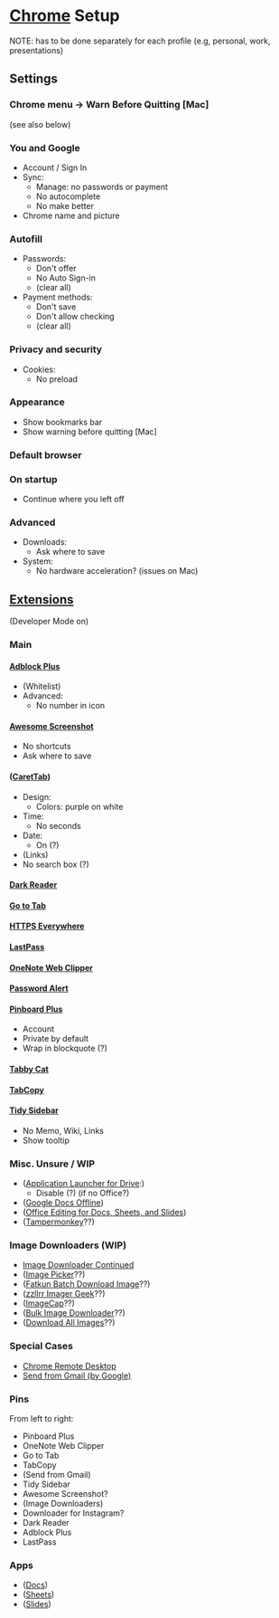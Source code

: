 # [Chrome][chrome] Setup

NOTE: has to be done separately for each profile
(e.g, personal, work, presentations)

[chrome]: https://www.google.com/chrome/

## Settings

### Chrome menu -> Warn Before Quitting [Mac]

(see also below)

### You and Google

* Account / Sign In
* Sync:
    * Manage: no passwords or payment
    * No autocomplete
    * No make better
* Chrome name and picture

### Autofill

* Passwords:
    * Don't offer
    * No Auto Sign-in
    * (clear all)
* Payment methods:
    * Don't save
    * Don't allow checking
    * (clear all)

### Privacy and security

* Cookies:
    * No preload

### Appearance

* Show bookmarks bar
* Show warning before quitting [Mac]

### Default browser

### On startup

* Continue where you left off

### Advanced

* Downloads:
    * Ask where to save
* System:
    * No hardware acceleration? (issues on Mac)

## [Extensions][extensions]

(Developer Mode on)

[extensions]: https://chrome.google.com/webstore/category/extensions

### Main

#### [Adblock Plus][adblock-plus-free-ad-bloc]

* (Whitelist)
* Advanced:
    * No number in icon

#### [Awesome Screenshot][awesome-screenshot-screen]

* No shortcuts
* Ask where to save

#### ([CaretTab][carettab-new-tab-clock-an])

* Design:
    * Colors: purple on white
* Time:
    * No seconds
* Date:
    * On (?)
* (Links)
* No search box (?)

#### [Dark Reader][dark-reader]

#### [Go to Tab][goto-tab]

#### [HTTPS Everywhere][https-everywhere]

#### [LastPass][lastpass-free-password-ma]

#### [OneNote Web Clipper][onenote-web-clipper]

#### [Password Alert][password-alert]

#### [Pinboard Plus][pinboard-plus]

* Account
* Private by default
* Wrap in blockquote (?)

#### [Tabby Cat][tabby-cat]

#### [TabCopy][tabcopy]

#### [Tidy Sidebar][tidy-sidebar]

* No Memo, Wiki, Links
* Show tooltip

[adblock-plus-free-ad-bloc]: https://chrome.google.com/webstore/detail/adblock-plus-free-ad-bloc/cfhdojbkjhnklbpkdaibdccddilifddb
[awesome-screenshot-screen]: https://chrome.google.com/webstore/detail/awesome-screenshot-screen/nlipoenfbbikpbjkfpfillcgkoblgpmj
[carettab-new-tab-clock-an]: https://chrome.google.com/webstore/detail/carettab-new-tab-clock-an/cojpndognjdcakkimaloeealehpkljna
[dark-reader]: https://chrome.google.com/webstore/detail/dark-reader/eimadpbcbfnmbkopoojfekhnkhdbieeh
[goto-tab]: https://chrome.google.com/webstore/detail/goto-tab/hjfkaobgkmaeomgdhmhhipdbjdhhjkoi
[https-everywhere]: https://chrome.google.com/webstore/detail/https-everywhere/gcbommkclmclpchllfjekcdonpmejbdp
[lastpass-free-password-ma]: https://chrome.google.com/webstore/detail/lastpass-free-password-ma/hdokiejnpimakedhajhdlcegeplioahd
[onenote-web-clipper]: https://chrome.google.com/webstore/detail/onenote-web-clipper/gojbdfnpnhogfdgjbigejoaolejmgdhk
[password-alert]: https://chrome.google.com/webstore/detail/password-alert/noondiphcddnnabmjcihcjfbhfklnnep
[pinboard-plus]: https://chrome.google.com/webstore/detail/pinboard-plus/mphdppdgoagghpmmhodmfajjlloijnbd
[tabby-cat]: https://chrome.google.com/webstore/detail/tabby-cat/mefhakmgclhhfbdadeojlkbllmecialg
[tabcopy]: https://chrome.google.com/webstore/detail/tabcopy/micdllihgoppmejpecmkilggmaagfdmb
[tidy-sidebar]: https://chrome.google.com/webstore/detail/tidy-sidebar/dgmacifhhpefamjmolpipkijcofcmbgp

### Misc. Unsure / WIP

* ([Application Launcher for Drive][application-launcher-for]:)
    * Disable (?) (if no Office?)
* ([Google Docs Offline][google-docs-offline])
* ([Office Editing for Docs, Sheets, and Slides][office-editing-for-docs-s])
* ([Tampermonkey][tampermonkey]??)

[application-launcher-for]: https://chrome.google.com/webstore/detail/application-launcher-for/lmjegmlicamnimmfhcmpkclmigmmcbeh
[google-docs-offline]: https://chrome.google.com/webstore/detail/google-docs-offline/ghbmnnjooekpmoecnnnilnnbdlolhkhi
[office-editing-for-docs-s]: https://chrome.google.com/webstore/detail/office-editing-for-docs-s/gbkeegbaiigmenfmjfclcdgdpimamgkj
[tampermonkey]: https://chrome.google.com/webstore/detail/tampermonkey/dhdgffkkebhmkfjojejmpbldmpobfkfo

### Image Downloaders (WIP)

* [Image Downloader Continued][image-downloader-continue]
* ([Image Picker][image-picker]??)
* ([Fatkun Batch Download Image][fatkun-batch-download-ima]??)
* ([zzllrr Imager Geek][zzllrr-imager-geek]??)
* ([ImageCap][imagecap-image-download-a]??)
* ([Bulk Image Downloader][bulk-image-downloader]??)
* ([Download All Images][download-all-images]??)

[image-downloader-continue]: https://chrome.google.com/webstore/detail/image-downloader-continue/jfkjbfhcfaoldhgbnkekkoheganchiea
[image-picker]: https://chrome.google.com/webstore/detail/image-picker/bhibldekjicdbnjeeecmgoogcihoalhe
[fatkun-batch-download-ima]: https://chrome.google.com/webstore/detail/fatkun-batch-download-ima/nnjjahlikiabnchcpehcpkdeckfgnohf
[zzllrr-imager-geek]: https://chrome.google.com/webstore/detail/zzllrr-imager-geek/gfjhimhkjmipphnaminnnnjpnlneeplk
[imagecap-image-download-a]: https://chrome.google.com/webstore/detail/imagecap-image-download-a/ahajhopfbfpekcljjjppolcmapaidldc
[bulk-image-downloader]: https://chrome.google.com/webstore/detail/bulk-image-downloader/facoldpeadablbngjnohbmgaehknhcaj
[download-all-images]: https://chrome.google.com/webstore/detail/download-all-images/nnffbdeachhbpfapjklmpnmjcgamcdmm

### Special Cases

* [Chrome Remote Desktop][remote-desktop]
* [Send from Gmail (by Google)][send-from-gmail]

[remote-desktop]: https://chrome.google.com/webstore/detail/chrome-remote-desktop/inomeogfingihgjfjlpeplalcfajhgai
[send-from-gmail]: https://chrome.google.com/webstore/detail/send-from-gmail-by-google/pgphcomnlaojlmmcjmiddhdapjpbgeoc

### Pins

From left to right:

* Pinboard Plus
* OneNote Web Clipper
* Go to Tab
* TabCopy
* (Send from Gmail)
* Tidy Sidebar
* Awesome Screenshot?
* (Image Downloaders)
* Downloader for Instagram?
* Dark Reader
* Adblock Plus
* LastPass

### Apps

* ([Docs][apps-docs])
* ([Sheets][apps-sheets])
* ([Slides][apps-slides])

[apps-docs]: https://chrome.google.com/webstore/detail/docs/aohghmighlieiainnegkcijnfilokake
[apps-sheets]: https://chrome.google.com/webstore/detail/sheets/felcaaldnbdncclmgdcncolpebgiejap
[apps-slides]: https://chrome.google.com/webstore/detail/slides/aapocclcgogkmnckokdopfmhonfmgoek
